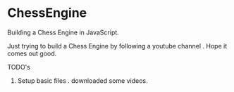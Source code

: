 ChessEngine
===========

Building a Chess Engine in JavaScript.


Just trying to build a Chess Engine by following a youtube channel . Hope it comes out good.

TODO's

1. Setup basic files . downloaded some videos.
